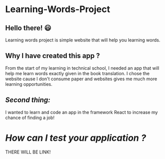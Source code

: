 # **Learning-Words-Project**
## Hello there! 😃
Learning words project is simple website that will help you learning words.
## **Why I have created this app ?**
From the start of my learning in technical school, I needed an app that will help me learn words exactly given in the book translation. I chose the website cause I don't consume paper and websites gives me much more learning opportunities. 
## ***Second thing:***
I wanted to learn and code an app in the framework React to increase my chance of finding a job!
# ***How can I test your application ?***
THERE WILL BE LINK! 